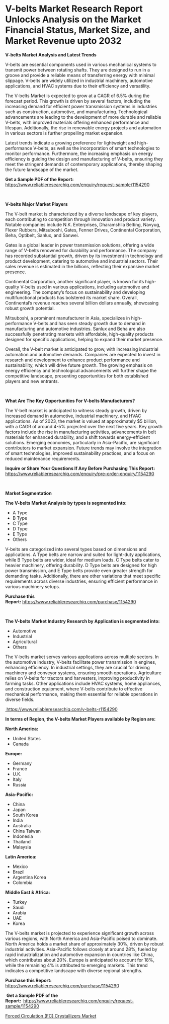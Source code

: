 <p><h1>V-belts Market Research Report Unlocks Analysis on the Market Financial Status, Market Size, and Market Revenue upto 2032</h1></p><p><strong>V-belts Market Analysis and Latest Trends</strong></p>
<p><p>V-belts are essential components used in various mechanical systems to transmit power between rotating shafts. They are designed to run in a groove and provide a reliable means of transferring energy with minimal slippage. V-belts are widely utilized in industrial machinery, automotive applications, and HVAC systems due to their efficiency and versatility.</p><p>The V-belts Market is expected to grow at a CAGR of 6.5% during the forecast period. This growth is driven by several factors, including the increasing demand for efficient power transmission systems in industries such as construction, automotive, and manufacturing. Technological advancements are leading to the development of more durable and reliable V-belts, with improved materials offering enhanced performance and lifespan. Additionally, the rise in renewable energy projects and automation in various sectors is further propelling market expansion.</p><p>Latest trends indicate a growing preference for lightweight and high-performance V-belts, as well as the incorporation of smart technologies to monitor performance. Furthermore, the increasing emphasis on energy efficiency is guiding the design and manufacturing of V-belts, ensuring they meet the stringent demands of contemporary applications, thereby shaping the future landscape of the market.</p></p>
<p><strong>Get a Sample PDF of the Report:&nbsp;</strong> <a href="https://www.reliableresearchiq.com/enquiry/request-sample/1154290?utm_campaign=2593&utm_medium=2&utm_source=Github&utm_content=ia&utm_term=02032025&utm_id=v-belts">https://www.reliableresearchiq.com/enquiry/request-sample/1154290</a></p>
<p>&nbsp;</p>
<p><strong>V-belts Major Market Players</strong></p>
<p><p>The V-belt market is characterized by a diverse landscape of key players, each contributing to competition through innovation and product variety. Notable companies include N.K. Enterprises, Dharamshila Belting, Navyug, Flexer Rubbers, Mitsuboshi, Gates, Fenner Drives, Continental Corporation, Beha, Optibelt, Sanlux, and Sanwei.</p><p>Gates is a global leader in power transmission solutions, offering a wide range of V-belts renowned for durability and performance. The company has recorded substantial growth, driven by its investment in technology and product development, catering to automotive and industrial sectors. Their sales revenue is estimated in the billions, reflecting their expansive market presence.</p><p>Continental Corporation, another significant player, is known for its high-quality V-belts used in various applications, including automotive and engineering. The company’s focus on sustainability and developing multifunctional products has bolstered its market share. Overall, Continental’s revenue reaches several billion dollars annually, showcasing robust growth potential.</p><p>Mitsuboshi, a prominent manufacturer in Asia, specializes in high-performance V-belts and has seen steady growth due to demand in manufacturing and automotive industries. Sanlux and Beha are also successfully penetrating markets with affordable, high-quality products designed for specific applications, helping to expand their market presence.</p><p>Overall, the V-belt market is anticipated to grow, with increasing industrial automation and automotive demands. Companies are expected to invest in research and development to enhance product performance and sustainability, which will drive future growth. The growing emphasis on energy efficiency and technological advancements will further shape the competitive landscape, presenting opportunities for both established players and new entrants.</p></p>
<p>&nbsp;</p>
<p><strong>What Are The Key Opportunities For V-belts Manufacturers?</strong></p>
<p><p>The V-belt market is anticipated to witness steady growth, driven by increased demand in automotive, industrial machinery, and HVAC applications. As of 2023, the market is valued at approximately $5 billion, with a CAGR of around 4-5% projected over the next five years. Key growth factors include the rise in manufacturing activities, advancements in belt materials for enhanced durability, and a shift towards energy-efficient solutions. Emerging economies, particularly in Asia-Pacific, are significant contributors to market expansion. Future trends may involve the integration of smart technologies, improved sustainability practices, and a focus on reduced maintenance requirements.</p></p>
<p><strong>Inquire or Share Your Questions If Any Before Purchasing This Report:</strong> <a href="https://www.reliableresearchiq.com/enquiry/pre-order-enquiry/1154290?utm_campaign=2593&utm_medium=2&utm_source=Github&utm_content=ia&utm_term=02032025&utm_id=v-belts">https://www.reliableresearchiq.com/enquiry/pre-order-enquiry/1154290</a></p>
<p>&nbsp;</p>
<p><strong>Market Segmentation</strong></p>
<p><strong>The V-belts Market Analysis by types is segmented into:</strong></p>
<p><ul><li>A Type</li><li>B Type</li><li>C Type</li><li>D Type</li><li>E Type</li><li>Others</li></ul></p>
<p><p>V-belts are categorized into several types based on dimensions and applications. A Type belts are narrow and suited for light-duty applications, while B Type belts are wider, ideal for medium loads. C Type belts cater to heavier machinery, offering durability. D Type belts are designed for high power transmission, and E Type belts provide even greater strength for demanding tasks. Additionally, there are other variations that meet specific requirements across diverse industries, ensuring efficient performance in various machinery setups.</p></p>
<p><strong>Purchase this Report:&nbsp;</strong><a href="https://www.reliableresearchiq.com/purchase/1154290?utm_campaign=2593&utm_medium=2&utm_source=Github&utm_content=ia&utm_term=02032025&utm_id=v-belts">https://www.reliableresearchiq.com/purchase/1154290</a></p>
<p>&nbsp;</p>
<p><strong>The V-belts Market Industry Research by Application is segmented into:</strong></p>
<p><ul><li>Automotive</li><li>Industrial</li><li>Agricultural</li><li>Others</li></ul></p>
<p><p>The V-belts market serves various applications across multiple sectors. In the automotive industry, V-belts facilitate power transmission in engines, enhancing efficiency. In industrial settings, they are crucial for driving machinery and conveyor systems, ensuring smooth operations. Agriculture relies on V-belts for tractors and harvesters, improving productivity in farming tasks. Other applications include HVAC systems, home appliances, and construction equipment, where V-belts contribute to effective mechanical performance, making them essential for reliable operations in diverse fields.</p></p>
<p><a href="https://www.reliableresearchiq.com/v-belts-r1154290?utm_campaign=2593&utm_medium=2&utm_source=Github&utm_content=ia&utm_term=02032025&utm_id=v-belts">&nbsp;https://www.reliableresearchiq.com/v-belts-r1154290</a></p>
<p><strong>In terms of Region, the V-belts Market Players available by Region are:</strong></p>
<p>
    <p> <strong> North America: </strong>
        <ul>
            <li>United States</li>
            <li>Canada</li>
        </ul>
        </p> 
    <p> <strong> Europe: </strong>
        <ul>
            <li>Germany</li>
            <li>France</li>
            <li>U.K.</li>
            <li>Italy</li>
            <li>Russia</li>
        </ul>
        </p> 
    <p> <strong> Asia-Pacific: </strong>
        <ul>
            <li>China</li>
            <li>Japan</li>
            <li>South Korea</li>
            <li>India</li>
            <li>Australia</li>
            <li>China Taiwan</li>
            <li>Indonesia</li>
            <li>Thailand</li>
            <li>Malaysia</li>
        </ul>
        </p> 
    <p> <strong> Latin America: </strong>
        <ul>
            <li>Mexico</li>
            <li>Brazil</li>
            <li>Argentina Korea</li>
            <li>Colombia</li>
        </ul>
        </p> 
    <p> <strong> Middle East & Africa: </strong>
        <ul>
            <li>Turkey</li>
            <li>Saudi</li>
            <li>Arabia</li>
            <li>UAE</li>
            <li>Korea</li>
        </ul>
    </p>
    </p>
<p><p>The V-belts market is projected to experience significant growth across various regions, with North America and Asia-Pacific poised to dominate. North America holds a market share of approximately 30%, driven by robust industrial activities. Asia-Pacific follows closely at around 28%, fueled by rapid industrialization and automotive expansion in countries like China, which contributes about 20%. Europe is anticipated to account for 18%, while the remaining 4% is attributed to emerging markets. This trend indicates a competitive landscape with diverse regional strengths.</p></p>
<p><strong>Purchase this Report: </strong><a href="https://www.reliableresearchiq.com/purchase/1154290?utm_campaign=2593&utm_medium=2&utm_source=Github&utm_content=ia&utm_term=02032025&utm_id=v-belts">https://www.reliableresearchiq.com/purchase/1154290</a></p>
<p>&nbsp;<strong>Get a Sample PDF of the Report:&nbsp;&nbsp;</strong><a href="https://www.reliableresearchiq.com/enquiry/request-sample/1154290?utm_campaign=2593&utm_medium=2&utm_source=Github&utm_content=ia&utm_term=02032025&utm_id=v-belts">https://www.reliableresearchiq.com/enquiry/request-sample/1154290</a></p>
<p><strong></strong></p>
<p><p><a href="https://github.com/lashaunm5st/Market-Research-Report-List-1/blob/main/forced-circulation-fc-crystallizers-market.md?utm_campaign=2593&utm_medium=2&utm_source=Github&utm_content=ia&utm_term=02032025&utm_id=v-belts">Forced Circulation (FC) Crystallizers Market</a></p></p>